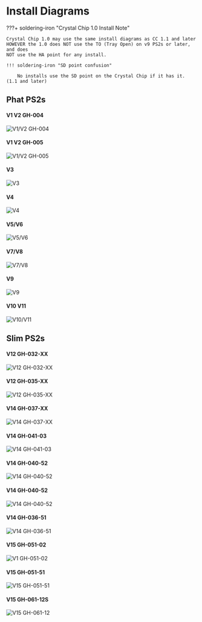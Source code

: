 # Install Diagrams

???+ soldering-iron "Crystal Chip 1.0 Install Note"

    Crystal Chip 1.0 may use the same install diagrams as CC 1.1 and later
    HOWEVER the 1.0 does NOT use the TO (Tray Open) on v9 PS2s or later, and does 
    NOT use the HA point for any install.

    !!! soldering-iron "SD point confusion"
        
        No installs use the SD point on the Crystal Chip if it has it. (1.1 and later)
    

## Phat PS2s

#### V1 V2 GH-004
![V1/V2 GH-004](https://ps2modchiptutorials.com/crystal-chips/install-diagrams/cc11_v1.jpg)

#### V1 V2 GH-005
![V1/V2 GH-005](https://ps2modchiptutorials.com/crystal-chips/install-diagrams/cc11_v2.jpg)

#### V3
![V3](https://ps2modchiptutorials.com/crystal-chips/install-diagrams/cc11_v3.jpg)

#### V4
![V4](https://ps2modchiptutorials.com/crystal-chips/install-diagrams/cc11_v4.jpg)

#### V5/V6
![V5/V6](https://ps2modchiptutorials.com/crystal-chips/install-diagrams/cc11_v5.jpg)

#### V7/V8
![V7/V8](https://ps2modchiptutorials.com/crystal-chips/install-diagrams/cc11_v7.jpg)

#### V9
![V9](https://ps2modchiptutorials.com/crystal-chips/install-diagrams/cc11_v9.jpg)

#### V10 V11
![V10/V11](https://ps2modchiptutorials.com/crystal-chips/install-diagrams/cc11_v10.jpg)


## Slim PS2s

#### V12 GH-032-XX
![V12 GH-032-XX](https://ps2modchiptutorials.com/crystal-chips/install-diagrams/cc11_v12.jpg)

#### V12 GH-035-XX
![V12 GH-035-XX](https://ps2modchiptutorials.com/crystal-chips/install-diagrams/cc11_v12b.jpg)

#### V14 GH-037-XX
![V14 GH-037-XX](https://ps2modchiptutorials.com/crystal-chips/install-diagrams/cc11_v14.jpg)

#### V14 GH-041-03
![V14 GH-041-03](https://ps2modchiptutorials.com/crystal-chips/install-diagrams/cc11_v14a.jpg)

#### V14 GH-040-52
![V14 GH-040-52](https://ps2modchiptutorials.com/crystal-chips/install-diagrams/cc11_v14b.jpg)

#### V14 GH-040-52
![V14 GH-040-52](https://ps2modchiptutorials.com/crystal-chips/install-diagrams/cc11_v14b2.jpg)

#### V14 GH-036-51
![V14 GH-036-51](https://ps2modchiptutorials.com/crystal-chips/install-diagrams/cc11_v14c.jpg)

#### V15 GH-051-02
![V1 GH-051-02](https://ps2modchiptutorials.com/crystal-chips/install-diagrams/cc11_v15a.jpg)

#### V15 GH-051-51
![V15 GH-051-51](https://ps2modchiptutorials.com/crystal-chips/install-diagrams/cc11_v15b.jpg)

#### V15 GH-061-12S
![V15 GH-061-12](https://ps2modchiptutorials.com/crystal-chips/install-diagrams/cc11_v16a.jpg)

